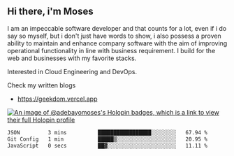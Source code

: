 ## Hi there, i'm Moses

I am an impeccable software developer and that counts for a lot, even if i do say so myself, but i don't just have words to show, i also possess a proven ability to maintain and enhance company software with the aim of improving operational functionality in line with business requirement. I build for the web and businesses with my favorite stacks.

Interested in Cloud Engineering and DevOps.

Check my written blogs
- https://geekdom.vercel.app

[![An image of @adebayomoses's Holopin badges, which is a link to view their full Holopin profile](https://holopin.me/adebayomoses)](https://holopin.io/@adebayomoses)

<!--START_SECTION:waka-->

```txt
JSON         3 mins          █████████████████░░░░░░░░   67.94 %
Git Config   1 min           █████▒░░░░░░░░░░░░░░░░░░░   20.95 %
JavaScript   0 secs          ██▓░░░░░░░░░░░░░░░░░░░░░░   11.11 %
```

<!--END_SECTION:waka-->
